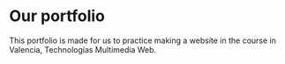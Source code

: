 # Our portfolio

This portfolio is made for us to practice making a website in the course in Valencia, Technologías Multimedia Web.



